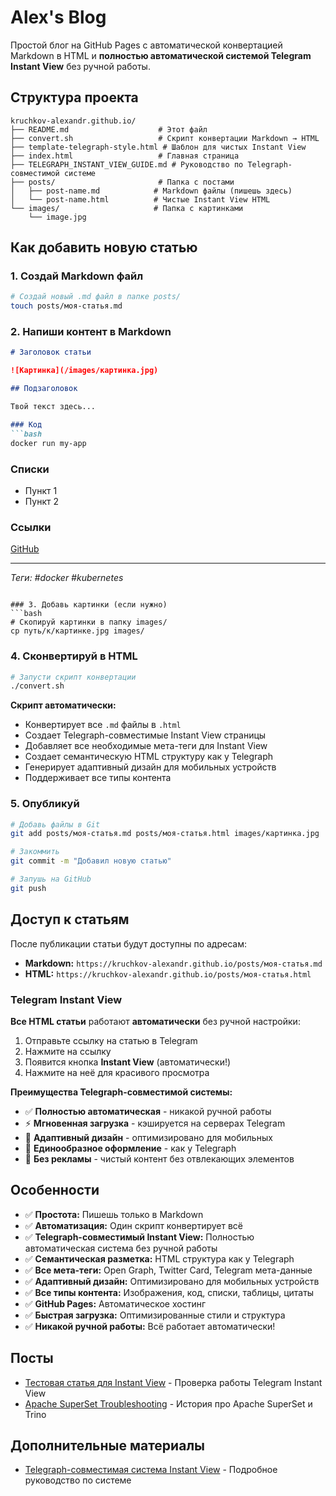# Alex's Blog

Простой блог на GitHub Pages с автоматической конвертацией Markdown в HTML и **полностью автоматической системой Telegram Instant View** без ручной работы.

## Структура проекта

```
kruchkov-alexandr.github.io/
├── README.md                    # Этот файл
├── convert.sh                   # Скрипт конвертации Markdown → HTML
├── template-telegraph-style.html # Шаблон для чистых Instant View
├── index.html                   # Главная страница
├── TELEGRAPH_INSTANT_VIEW_GUIDE.md # Руководство по Telegraph-совместимой системе
├── posts/                       # Папка с постами
│   ├── post-name.md            # Markdown файлы (пишешь здесь)
│   └── post-name.html          # Чистые Instant View HTML
└── images/                     # Папка с картинками
    └── image.jpg
```

## Как добавить новую статью

### 1. Создай Markdown файл
```bash
# Создай новый .md файл в папке posts/
touch posts/моя-статья.md
```

### 2. Напиши контент в Markdown
```markdown
# Заголовок статьи

![Картинка](/images/картинка.jpg)

## Подзаголовок

Твой текст здесь...

### Код
```bash
docker run my-app
```

### Списки
- Пункт 1
- Пункт 2

### Ссылки
[GitHub](https://github.com)

---

*Теги: #docker #kubernetes*
```

### 3. Добавь картинки (если нужно)
```bash
# Скопируй картинки в папку images/
cp путь/к/картинке.jpg images/
```

### 4. Сконвертируй в HTML
```bash
# Запусти скрипт конвертации
./convert.sh
```

**Скрипт автоматически:**
- Конвертирует все `.md` файлы в `.html`
- Создает Telegraph-совместимые Instant View страницы
- Добавляет все необходимые мета-теги для Instant View
- Создает семантическую HTML структуру как у Telegraph
- Генерирует адаптивный дизайн для мобильных устройств
- Поддерживает все типы контента

### 5. Опубликуй
```bash
# Добавь файлы в Git
git add posts/моя-статья.md posts/моя-статья.html images/картинка.jpg

# Закоммить
git commit -m "Добавил новую статью"

# Запушь на GitHub
git push
```

## Доступ к статьям

После публикации статьи будут доступны по адресам:
- **Markdown:** `https://kruchkov-alexandr.github.io/posts/моя-статья.md`
- **HTML:** `https://kruchkov-alexandr.github.io/posts/моя-статья.html`

### Telegram Instant View

**Все HTML статьи** работают **автоматически** без ручной настройки:
1. Отправьте ссылку на статью в Telegram
2. Нажмите на ссылку
3. Появится кнопка **Instant View** (автоматически!)
4. Нажмите на неё для красивого просмотра

**Преимущества Telegraph-совместимой системы:**
- ✅ **Полностью автоматическая** - никакой ручной работы
- ⚡ **Мгновенная загрузка** - кэшируется на серверах Telegram
- 📱 **Адаптивный дизайн** - оптимизировано для мобильных
- 🎨 **Единообразное оформление** - как у Telegraph
- 🚫 **Без рекламы** - чистый контент без отвлекающих элементов

## Особенности

- ✅ **Простота:** Пишешь только в Markdown
- ✅ **Автоматизация:** Один скрипт конвертирует всё
- ✅ **Telegraph-совместимый Instant View:** Полностью автоматическая система без ручной работы
- ✅ **Семантическая разметка:** HTML структура как у Telegraph
- ✅ **Все мета-теги:** Open Graph, Twitter Card, Telegram мета-данные
- ✅ **Адаптивный дизайн:** Оптимизировано для мобильных устройств
- ✅ **Все типы контента:** Изображения, код, списки, таблицы, цитаты
- ✅ **GitHub Pages:** Автоматическое хостинг
- ✅ **Быстрая загрузка:** Оптимизированные стили и структура
- ✅ **Никакой ручной работы:** Всё работает автоматически!

## Посты

- [Тестовая статья для Instant View](/posts/test-instant-view.html) - Проверка работы Telegram Instant View
- [Apache SuperSet Troubleshooting](/posts/apache-simple.html) - История про Apache SuperSet и Trino

## Дополнительные материалы

- [Telegraph-совместимая система Instant View](TELEGRAPH_INSTANT_VIEW_GUIDE.md) - Подробное руководство по системе 